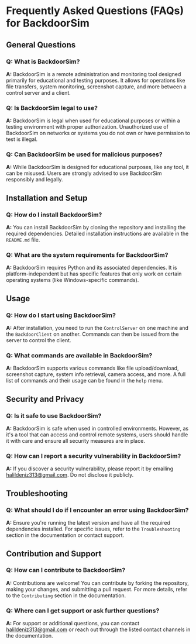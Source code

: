 # Frequently Asked Questions (FAQs) for BackdoorSim

## General Questions

### Q: What is BackdoorSim?
**A:** BackdoorSim is a remote administration and monitoring tool designed primarily for educational and testing purposes. It allows for operations like file transfers, system monitoring, screenshot capture, and more between a control server and a client.

### Q: Is BackdoorSim legal to use?
**A:** BackdoorSim is legal when used for educational purposes or within a testing environment with proper authorization. Unauthorized use of BackdoorSim on networks or systems you do not own or have permission to test is illegal.

### Q: Can BackdoorSim be used for malicious purposes?
**A:** While BackdoorSim is designed for educational purposes, like any tool, it can be misused. Users are strongly advised to use BackdoorSim responsibly and legally.

## Installation and Setup

### Q: How do I install BackdoorSim?
**A:** You can install BackdoorSim by cloning the repository and installing the required dependencies. Detailed installation instructions are available in the `README.md` file.

### Q: What are the system requirements for BackdoorSim?
**A:** BackdoorSim requires Python and its associated dependencies. It is platform-independent but has specific features that only work on certain operating systems (like Windows-specific commands).

## Usage

### Q: How do I start using BackdoorSim?
**A:** After installation, you need to run the `ControlServer` on one machine and the `BackdoorClient` on another. Commands can then be issued from the server to control the client.

### Q: What commands are available in BackdoorSim?
**A:** BackdoorSim supports various commands like file upload/download, screenshot capture, system info retrieval, camera access, and more. A full list of commands and their usage can be found in the `help` menu.

## Security and Privacy

### Q: Is it safe to use BackdoorSim?
**A:** BackdoorSim is safe when used in controlled environments. However, as it's a tool that can access and control remote systems, users should handle it with care and ensure all security measures are in place.

### Q: How can I report a security vulnerability in BackdoorSim?
**A:** If you discover a security vulnerability, please report it by emailing halildeniz313@gmail.com. Do not disclose it publicly.

## Troubleshooting

### Q: What should I do if I encounter an error using BackdoorSim?
**A:** Ensure you're running the latest version and have all the required dependencies installed. For specific issues, refer to the `Troubleshooting` section in the documentation or contact support.

## Contribution and Support

### Q: How can I contribute to BackdoorSim?
**A:** Contributions are welcome! You can contribute by forking the repository, making your changes, and submitting a pull request. For more details, refer to the `Contributing` section in the documentation.

### Q: Where can I get support or ask further questions?
**A:** For support or additional questions, you can contact halildeniz313@gmail.com or reach out through the listed contact channels in the documentation.
